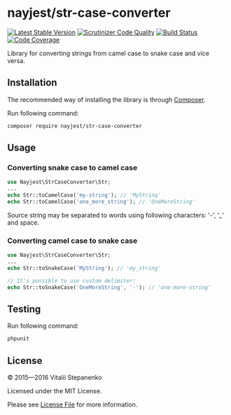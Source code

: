 # nayjest/str-case-converter

[![Latest Stable Version](https://poser.pugx.org/nayjest/str-case-converter/v/stable.svg)](https://packagist.org/packages/nayjest/str-case-converter)
[![Scrutinizer Code Quality](https://scrutinizer-ci.com/g/Nayjest/StrCaseConverter/badges/quality-score.png?b=master)](https://scrutinizer-ci.com/g/Nayjest/StrCaseConverter/?branch=master)
[![Build Status](https://travis-ci.org/Nayjest/StrCaseConverter.svg?branch=master)](https://travis-ci.org/Nayjest/StrCaseConverter)
[![Code Coverage](https://scrutinizer-ci.com/g/Nayjest/StrCaseConverter/badges/coverage.png?b=master)](https://scrutinizer-ci.com/g/Nayjest/StrCaseConverter/?branch=master)

Library for converting strings from camel case to snake case and vice versa.

## Installation

The recommended way of installing the library is through [Composer](https://getcomposer.org).

Run following command:

```bash
composer require nayjest/str-case-converter
```

## Usage

### Converting snake case to camel case

```php
use Nayjest\StrCaseConverter\Str;
...
echo Str::toCamelCase('my-string'); // 'MyString'
echo Str::toCamelCase('one_more_string'); // 'OneMoreString'
```
Source string may be separated to words using following characters: '-', '_' and space.

### Converting camel case to snake case

```php
use Nayjest\StrCaseConverter\Str;
...
echo Str::toSnakeCase('MyString'); // 'my_string'

// It's possible to use custom delimiter:
echo Str::toSnakeCase('OneMoreString', '-'); // 'one-more-string'
```


## Testing

Run following command:

```bash
phpunit
```

## License

© 2015—2016 Vitalii Stepanenko

Licensed under the MIT License.

Please see [License File](LICENSE) for more information.
